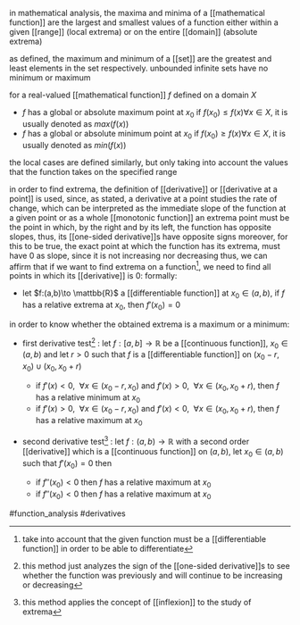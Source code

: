in mathematical analysis, the maxima and minima of a [[mathematical function]] are the largest and smallest values of a function either within a given [[range]] (local extrema) or on the entire [[domain]] (absolute extrema)

as defined, the maximum and minimum of a [[set]] are the greatest and least elements in the set respectively.
unbounded infinite sets have no minimum or maximum

for a real-valued [[mathematical function]] $f$ defined on a domain $X$
- $f$ has a global or absolute maximum point at $x_0$ if $f(x_0)\leq f(x) \forall x \in X$, it is usually denoted as $max(f(x))$
- $f$ has a global or absolute minimum point at $x_0$ if $f(x_0)\geq f(x) \forall x \in X$, it is usually denoted as $min(f(x))$

the local cases are defined similarly, but only taking into account the values that the function takes on the specified range 

in order to find extrema, the definition of [[derivative]] or [[derivative at a point]] is used, since, as stated, a derivative at a point studies the rate of change, which can  be interpreted as the immediate slope of the function at a given point or as a whole [[monotonic function]]
an extrema point must be the point in which, by the right and by its left, the function has opposite slopes, thus, its [[one-sided derivative]]s have opposite signs
moreover, for this to be true, the exact point at which the function has its extrema, must have $0$ as slope, since it is not increasing nor decreasing
thus, we can affirm that if we want to find extrema on a function[^1], we need to find all points in which its [[derivative]] is $0$:
formally:
- let $f:(a,b)\to \mattbb{R}$ a [[differentiable function]] at $x_0\in (a,b)$, if $f$ has a relative extrema at $x_0$, then $f'(x_0)=0$

in order to know whether the obtained extrema is a maximum or a minimum:
- first derivative test[^2] : let $f:[a,b]\to \mathbb{R}$ be a [[continuous function]], $x_0\in (a,b)$ and let $r>0$ such that $f$ is a [[differentiable function]] on $(x_0-r,x_0)\cup (x_0,x_0+r)$
	- if $f'(x)<0, \ \ \forall x\in (x_0-r,x_0)$ and $f'(x) >0, \ \ \forall x\in (x_0,x_0+r)$, then $f$ has a relative minimum at $x_0$
	- if $f'(x)>0, \ \ \forall x\in (x_0-r,x_0)$ and $f'(x) <0, \ \ \forall x\in (x_0,x_0+r)$, then $f$ has a relative maximum at $x_0$


-  second derivative test[^3] : let $f:(a,b)\to \mathbb{R}$ with a second order [[derivative]] which is a [[continuous function]] on $(a,b)$, let $x_0 \in (a,b)$ such that $f'(x_0)=0$ then
	-  if $f''(x_0)<0$ then $f$ has a relative maximum at $x_0$
	-  	if $f''(x_0)<0$ then $f$ has a relative maximum at $x_0$


[^1]: take into account that the given function must be a [[differentiable function]] in order to be able to differentiate
[^2]:this method just analyzes the sign of the [[one-sided derivative]]s to see whether the function was previously and will continue to be increasing or decreasing
[^3]: this method applies the concept of  [[inflexion]] to the study of extrema

#function_analysis 
#derivatives 